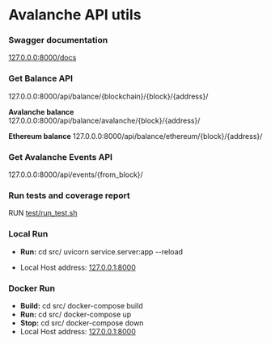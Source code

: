 # Avalanche API utils

### Swagger documentation
[127.0.0.0:8000/docs](127.0.0.0:8000/docs)

### Get Balance API
127.0.0.0:8000/api/balance/{blockchain}/{block}/{address}/

**Avalanche balance** 127.0.0.0:8000/api/balance/avalanche/{block}/{address}/

**Ethereum balance** 127.0.0.0:8000/api/balance/ethereum/{block}/{address}/

### Get Avalanche Events API
127.0.0.0:8000/api/events/{from_block}/

### Run tests and coverage report
RUN [test/run_test.sh](test/run_test.sh)

### Local Run
- **Run:** cd src/ uvicorn service.server:app --reload

- Local Host address: [127.0.0.1:8000](http://127.0.0.1:8000)

### Docker Run
- **Build:** cd src/ docker-compose build
- **Run:** cd src/ docker-compose up
- **Stop:** cd src/ docker-compose down
- Local Host address: [127.0.0.1:8000](http://127.0.0.1:8000)